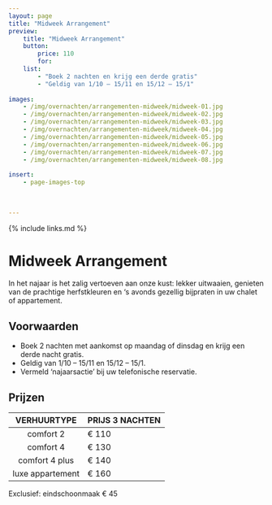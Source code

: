```yaml
---
layout: page
title: "Midweek Arrangement"
preview: 
    title: "Midweek Arrangement"
    button:
        price: 110
        for: 
    list:
        - "Boek 2 nachten en krijg een derde gratis"
        - "Geldig van 1/10 – 15/11 en 15/12 – 15/1"
    
images:
    - /img/overnachten/arrangementen-midweek/midweek-01.jpg
    - /img/overnachten/arrangementen-midweek/midweek-02.jpg
    - /img/overnachten/arrangementen-midweek/midweek-03.jpg
    - /img/overnachten/arrangementen-midweek/midweek-04.jpg
    - /img/overnachten/arrangementen-midweek/midweek-05.jpg
    - /img/overnachten/arrangementen-midweek/midweek-06.jpg
    - /img/overnachten/arrangementen-midweek/midweek-07.jpg
    - /img/overnachten/arrangementen-midweek/midweek-08.jpg
    
insert:
    - page-images-top
    
    
    
---
```


{% include links.md %}


# Midweek Arrangement
In het najaar is het zalig vertoeven aan onze kust: lekker uitwaaien, genieten van de prachtige herfstkleuren en ‘s avonds gezellig bijpraten in uw chalet of appartement.

## Voorwaarden
- Boek 2 nachten met aankomst op maandag of dinsdag en krijg een derde nacht gratis.
- Geldig van 1/10 – 15/11 en 15/12 – 15/1.
- Vermeld ‘najaarsactie’ bij uw telefonische reservatie.

## Prijzen

VERHUURTYPE         | PRIJS 3 NACHTEN
:------------------:|:---------------          
comfort 2           |€ 110  
comfort 4           |€ 130
comfort 4 plus      |€ 140 
luxe appartement    |€ 160

Exclusief: eindschoonmaak € 45
        




